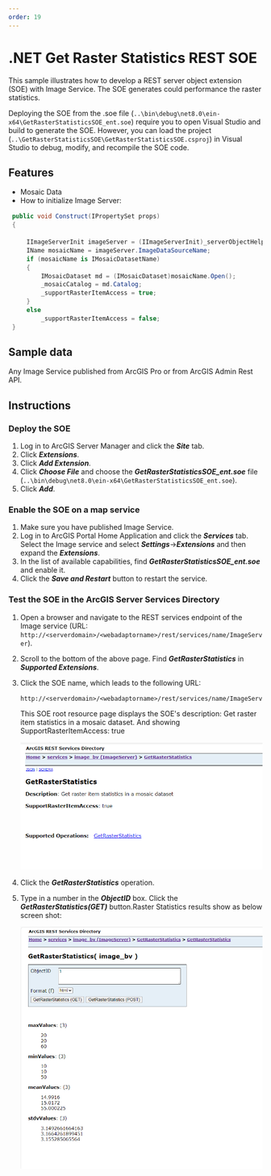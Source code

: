 ```yaml
---
order: 19
---
```


# .NET Get Raster Statistics REST SOE

This sample illustrates how to develop a REST server object extension (SOE) with Image Service. The SOE generates could performance the raster statistics. 

Deploying the SOE from the .soe file (`..\bin\debug\net8.0\ein-x64\GetRasterStatisticsSOE_ent.soe`) require you to open Visual Studio and build to generate the SOE. However, you can load the project (`..\GetRasterStatisticsSOE\GetRasterStatisticsSOE.csproj`) in Visual Studio to debug, modify, and recompile the SOE code.

## Features

* Mosaic Data
* How to initialize Image Server: 

```cs
 public void Construct(IPropertySet props)
 {
    
     IImageServerInit imageServer = (IImageServerInit)_serverObjectHelper.ServerObject;
     IName mosaicName = imageServer.ImageDataSourceName;
     if (mosaicName is IMosaicDatasetName)
     {
         IMosaicDataset md = (IMosaicDataset)mosaicName.Open();
         _mosaicCatalog = md.Catalog;
         _supportRasterItemAccess = true;
     }
     else
         _supportRasterItemAccess = false;
 }
```


## Sample data

Any Image Service published from ArcGIS Pro or from ArcGIS Admin Rest API. 


## Instructions

### Deploy the SOE

1. Log in to ArcGIS Server Manager and click the ***Site*** tab.
2. Click ***Extensions***.
3. Click ***Add Extension***.
4. Click ***Choose File*** and choose the ***GetRasterStatisticsSOE_ent.soe*** file (`..\bin\debug\net8.0\ein-x64\GetRasterStatisticsSOE_ent.soe`).
5. Click ***Add***.

### Enable the SOE on a map service

1. Make sure you have published Image Service.
2. Log in to ArcGIS Portal Home Application and click the ***Services*** tab. Select the Image service and select ***Settings***->***Extensions*** and then expand the ***Extensions***.
3. In the list of available capabilities, find ***GetRasterStatisticsSOE_ent.soe*** and enable it.
4. Click the ***Save and Restart*** button to restart the service.

### Test the SOE in the ArcGIS Server Services Directory

1. Open a browser and navigate to the REST services endpoint of the Image service (URL: `http://<serverdomain>/<webadaptorname>/rest/services/name/ImageServer`).
2. Scroll to the bottom of the above page. Find ***GetRasterStatistics*** in ***Supported Extensions***.
3. Click the SOE name, which leads to the following URL:

   ```
   http://<serverdomain>/<webadaptorname>/rest/services/name/ImageServer/exts/GetRasterStatistics
   
   ```

   This SOE root resource page displays the SOE's description: Get raster item statistics in a mosaic dataset. And showing SupportRasterItemAccess: true

   ![](../../../../images/netsp/GetRasterStatistics1.png "GetRasterStatistics")

4. Click the ***GetRasterStatistics*** operation.
5. Type in a number in the ***ObjectID*** box.  Click the ***GetRasterStatistics(GET)*** button.Raster Statistics results show as below screen shot:

   ![](../../../../images/netsp/GetRasterStatistics2.png "GetRasterStatistics")


